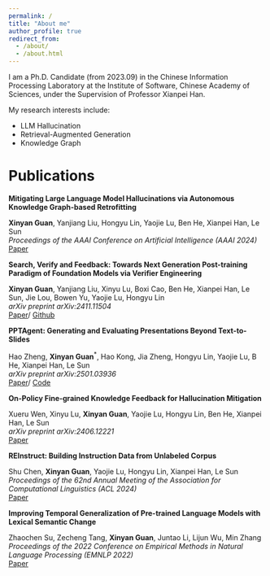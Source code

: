 ```yaml
---
permalink: /
title: "About me"
author_profile: true
redirect_from: 
  - /about/
  - /about.html
---
```


I am a Ph.D. Candidate (from 2023.09) in the Chinese Information Processing Laboratory at the Institute of Software, Chinese Academy of Sciences, under the Supervision of Professor Xianpei Han.

My research interests include:

* LLM Hallucination
* Retrieval-Augmented Generation
* Knowledge Graph


# Publications

**Mitigating Large Language Model Hallucinations via Autonomous Knowledge Graph-based Retrofitting**

**Xinyan Guan**, Yanjiang Liu, Hongyu Lin, Yaojie Lu, Ben He, Xianpei Han, Le Sun  
*Proceedings of the AAAI Conference on Artificial Intelligence (AAAI 2024)*  
[Paper](https://arxiv.org/abs/2311.13314)

**Search, Verify and Feedback: Towards Next Generation Post-training Paradigm of Foundation Models via Verifier Engineering**

**Xinyan Guan**, Yanjiang Liu, Xinyu Lu, Boxi Cao, Ben He, Xianpei Han, Le Sun, Jie Lou, Bowen Yu, Yaojie Lu, Hongyu Lin  
*arXiv preprint arXiv:2411.11504*  
[Paper](https://arxiv.org/abs/2411.11504)/ [Github](https://github.com/icip-cas/Verifier-Engineering/tree/main)

**PPTAgent: Generating and Evaluating Presentations Beyond Text-to-Slides**

Hao Zheng, **Xinyan Guan**$^*$, Hao Kong, Jia Zheng, Hongyu Lin, Yaojie Lu, B He, Xianpei Han, Le Sun  
*arXiv preprint arXiv:2501.03936*  
[Paper](https://arxiv.org/abs/2501.03936)/ [Code](https://github.com/icip-cas/PPTAgent)

**On-Policy Fine-grained Knowledge Feedback for Hallucination Mitigation**

Xueru Wen, Xinyu Lu, **Xinyan Guan**, Yaojie Lu, Hongyu Lin, Ben He, Xianpei Han, Le Sun  
*arXiv preprint arXiv:2406.12221*  
[Paper](https://arxiv.org/abs/2406.12221)

**REInstruct: Building Instruction Data from Unlabeled Corpus**

Shu Chen, **Xinyan Guan**, Yaojie Lu, Hongyu Lin, Xianpei Han, Le Sun  
*Proceedings of the 62nd Annual Meeting of the Association for Computational Linguistics (ACL 2024)*  
[Paper](https://arxiv.org/abs/2408.10663)

**Improving Temporal Generalization of Pre-trained Language Models with Lexical Semantic Change**

Zhaochen Su, Zecheng Tang, **Xinyan Guan**, Juntao Li, Lijun Wu, Min Zhang  
*Proceedings of the 2022 Conference on Empirical Methods in Natural Language Processing (EMNLP 2022)*  
[Paper](https://arxiv.org/abs/2210.17127) 
